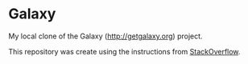 # Galaxy
My local clone of the Galaxy (http://getgalaxy.org) project.

This repository was create using the instructions from [StackOverflow](http://stackoverflow.com/questions/5181845/git-push-existing-repo-to-a-new-and-different-remote-repo-server).
